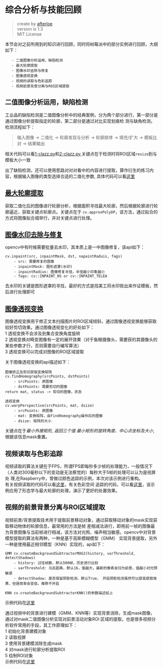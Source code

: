 # 综合分析与技能回顾
> create by [afterloe](605728727@qq.com)  
> version is 1.3  
> MIT License  

本节会对之前所用到的知识进行回顾，同时将树莓派中的部分实例进行回顾，大纲如下：
```
   - 二值图像分析运用，缺陷检测
   - 最大轮廓提取
   - 图像水印去除与修复
   - 图像透视变换
   - 视频的读取与色彩追踪
   - 视频前景背景分离与ROI区域提取
```
## 二值图像分析运用，缺陷检测
工业品的缺陷检测是二值图像分析中的经典案例，分为两个部分进行，第一部分是通过图像分析提取指定的轮廓，第二部分是通过对比实现划痕检
测与缺角检测。检测流程如下：
> 输入图像 -> 二值化 -> 轮廓发现与分析 -> 轮廓排序 -> 填充/扩大 -> 模板比对 -> 结果输出

相关代码可以看[1-clazz.py](./1-clazz.py)和[2-clazz.py](./2-clazz.py),关键点在于检测时将ROI区域`resize`到与模板大小一致    

出了缺陷检测，还可以使用思路对对对看中的内容进行提取，算作衍生的练习内容，根据输入图像的类型选择合适的二值化参数,
具体代码可以看[这里](./2-practice.py)

## [最大轮廓提取](./3-clazz.py)
获取二值化后的图像进行轮廓分析，根据面积寻找最大轮廓，然后根据轮廓进行轮廓逼近，获取关键点轮廓点。关键点在于
`cv.approxPolyDP`，该方法，通过拟合的方式将图像拟合城举行，并对关键点进行处理。

## [图像水印去除与修复](./4-clazz.py)
opencv中有时候需要批量去水印，其本质上是一中图像修复，该api如下：
```
cv.inpaint(src, inpaintMask, dst, napaintRaduis, fags)
    - src: 需要修复的图像
    - inpaintMask: 图形遮罩(水印)
    - inpaintRadius: 图像修复半径，半径越小印象越小
    - fags: cv::INPAINT_NS or cv::INPAINT_TELEA
```
去水印的关键是图形遮罩的寻找，最好的方式是找美工将水印抠出来作证模板，然后进行处理即可

## [图像透视变换](./5-clazz.py)
图像透视变换用于修正文本扫描图片时ROI区域倾斜，通过图像透视变换能够获取较好剪切效果。通过图像透视变化的好处如下：  
1 透视变换不会涉及到集合变换角度旋转      
2 透视变换对畸变图像有一定的展开效果（对于鱼眼摄像头，需要获的其摄像头的某些参数才行，否则需要自行编写算法）      
3 透视变换可以完成对图像的ROI区域提取    

关于图像透视变换的api描述如下：
```
图像矫正及剪切获取变换矩阵
cv.findHomography(srcPoints, dstPoints)
    - srcPoints: 原图像
    - dstPoints: 需要剪切的图像
return mat, status -> 剪切的图像，状态

透视变换
cv.warpPerspective(srcPoints, mat, dsize)
    - srcPoints: 原图像
    - mat: 变换矩阵，由findHomography操作后的图像
    - dsize: 矩阵的大小
```
关键点在于*最小外接矩形, 返回三个值 最小矩形的旋转角度、中心点坐标及大小*,根据该信息mask重置。

## 视频读取与色彩追踪
视频读取的算法关键在于FPS，所谓FPS即每秒多少帧的处理能力，一般情况下（人类对300毫秒以下的变动是无法察觉的）每秒大于5帧的处理可以认为是视屏处
理,在Raspberry中，曾做过颜色追踪的示例，本次对该示例进行重构。  
有关视频读取的代码可以看[这里](./6-clazz.py)，有关色彩空间
追踪的代码，可以看[这里](./7-clazz.py)，该示例应用了形态学与最大轮廓的处理，演示了更好的处置效果。

## 视频的前景背景分离与ROI区域提取
视频前景/背景提取技术用于提取前景移动对象，通过获取移动对象的mask实现获取移动物体的轮廓信息，最常用的方法是帧
差相减法进行，即用前一帧的图像最为背景图像与当前帧进行相减，该方法对光照、噪声相当敏感。opencv中对背景模型提取的算法有两种，一种是基于高斯模糊模型（GMM）
实现背景提取，另外一种是使用最近相邻模型（KNN）实现的，api如下：
```
GMM cv.createBackgroundSubtractorMOG2(history, varThreshold, detectShadows)
    - history: 过往帧数，默认500帧，历史进行比较
    - varThreshold: 马氏距离，默认16，值越大，最新的像素会归为前景，值越小对光照敏感
    - detectShadow: 是否保留阴影检测，默认True， 开启阴影检测虽然可以提高提取效果，但是效率会变低，推荐不开启

KNN cv.createBackgroundSubtractorKNN()的参数描述如上
```
示例代码在[这里](./8-clazz.py)    

通过视频中的背景进行建模（GMM、KNN等）实现背景消除，生成mask图像，通过对mask二值图像分析实现对前景活动对象ROI
区域的提取，也是很多视频分析软件常用的手段，其工作原理如下：  
    1 初始化背景建模对象  
    2 读取视屏  
    3 使用背景建模消除生成mask  
    4 对mask进行轮廓分析提取ROI  
    5 绘制ROI对象  
示例代码在[这里](./9-clazz.py)
